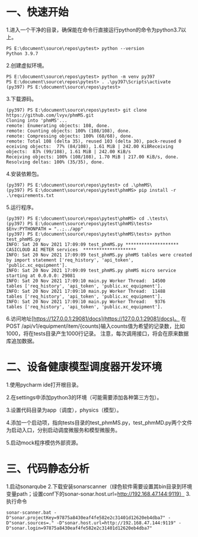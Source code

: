 # 一、快速开始

1.进入一个干净的目录，确保能在命令行直接运行python的命令为python3.7以上。
```
PS E:\document\source\repos\pytest> python --version
Python 3.9.7
```
2.创建虚拟环境。
```
PS E:\document\source\repos\pytest> python -m venv py397
PS E:\document\source\repos\pytest> . .\py397\Scripts\activate
(py397) PS E:\document\source\repos\pytest>
```
3.下载源码。
```
(py397) PS E:\document\source\repos\pytest> git clone https://github.com/lvyv/phmMS.git
Cloning into 'phmMS'...
remote: Enumerating objects: 108, done.
remote: Counting objects: 100% (108/108), done.
remote: Compressing objects: 100% (68/68), done.
remote: Total 108 (delta 35), reused 103 (delta 30), pack-reused 0 eceiving objects:  77% (84/108), 1.61 MiB | 242.00 KiBReceiving objects:  83% (99/108), 1.61 MiB | 242.00 KiB/s
Receiving objects: 100% (108/108), 1.70 MiB | 217.00 KiB/s, done.
Resolving deltas: 100% (35/35), done.
```
4.安装依赖包。

```
(py397) PS E:\document\source\repos\pytest> cd .\phmMS\
(py397) PS E:\document\source\repos\pytest\phmMS> pip install -r .\requirements.txt
```
5.运行程序。
```
(py397) PS E:\document\source\repos\pytest\phmMS> cd .\tests\
(py397) PS E:\document\source\repos\pytest\phmMS\tests> $Env:PYTHONPATH = "..;../app"
(py397) PS E:\document\source\repos\pytest\phmMS\tests> python test_phmMS.py
INFO: Sat 20 Nov 2021 17:09:09 test_phmMS.py ********************  CASICLOUD AI METER services  ********************
INFO: Sat 20 Nov 2021 17:09:09 test_phmMS.py phmMS tables were created by import statement ['req_history', 'api_token', 'public.xc_equipment'].
INFO: Sat 20 Nov 2021 17:09:09 test_phmMS.py phmMS micro service starting at 0.0.0.0: 29081
INFO: Sat 20 Nov 2021 17:09:10 main.py Worker Thread:  14500     tables ['req_history', 'api_token', 'public.xc_equipment'].
INFO: Sat 20 Nov 2021 17:09:10 main.py Worker Thread:  11488     tables ['req_history', 'api_token', 'public.xc_equipment'].
INFO: Sat 20 Nov 2021 17:09:10 main.py Worker Thread:   9376     tables ['req_history', 'api_token', 'public.xc_equipment'].
```
6.访问地址[https://127.0.0.1:29081/docs](https://127.0.0.1:29081/docs)。
在POST /api/v1/equipment/item/{counts}输入counts值为希望的记录数，比如1000，将在tests目录产生1000行记录。
注意，每次调用接口，将会在原来数据库追加数据。

# 二、设备健康模型调度器开发环境

1.使用pycharm ide打开根目录。

2.在settings中添加python3的环境（可能需要添加各种第三方包）。

3.设置代码目录为app（调度），physics（模型）。

4.添加一个启动项，指向tests目录的test_phmMS.py，test_phmMD.py两个文件为启动入口，分别启动调度微服务和模型微服务。

5.启动mock程序模仿外部资源。


# 三、代码静态分析
1.启动sonarqube
2.下载安装sonarscanner（绿色软件需要设置其bin目录到环境变量path；设置conf下的sonar-sonar.host.url=http://192.168.47.144:9119）
3.执行命令
```
sonar-scanner.bat -D"sonar.projectKey=97875a8430eaf4fe582e2c31401d12620eb4dba7" -D"sonar.sources=." -D"sonar.host.url=http://192.168.47.144:9119" -D"sonar.login=97875a8430eaf4fe582e2c31401d12620eb4dba7"
```



